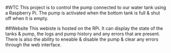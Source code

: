 #WTC
This project is to control the pump connected to our water tank using a Raspberry Pi. The pump is activated when the bottom tank is full & shut off when it is empty.

##Website
This webiste is hosted on the RPi. It can display the state of the tanks & pump, the logs and pump history and any errors that are present. There is also the ability to eneable & disable the pump & clear any errors through the web interface.

